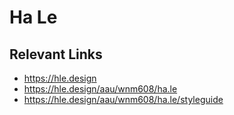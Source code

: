 # Ha Le

## Relevant Links
- https://hle.design
- https://hle.design/aau/wnm608/ha.le
- https://hle.design/aau/wnm608/ha.le/styleguide